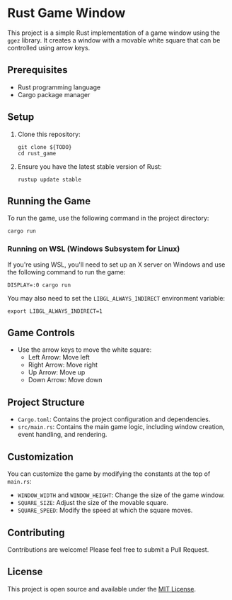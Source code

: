 # Rust Game Window

This project is a simple Rust implementation of a game window using the `ggez` library. It creates a window with a movable white square that can be controlled using arrow keys.

## Prerequisites

- Rust programming language
- Cargo package manager

## Setup

1. Clone this repository:
   ```
   git clone ${TODO}
   cd rust_game
   ```

2. Ensure you have the latest stable version of Rust:
   ```
   rustup update stable
   ```

## Running the Game

To run the game, use the following command in the project directory:

```
cargo run
```

### Running on WSL (Windows Subsystem for Linux)

If you're using WSL, you'll need to set up an X server on Windows and use the following command to run the game:

```
DISPLAY=:0 cargo run
```

You may also need to set the `LIBGL_ALWAYS_INDIRECT` environment variable:

```
export LIBGL_ALWAYS_INDIRECT=1
```

## Game Controls

- Use the arrow keys to move the white square:
  - Left Arrow: Move left
  - Right Arrow: Move right
  - Up Arrow: Move up
  - Down Arrow: Move down

## Project Structure

- `Cargo.toml`: Contains the project configuration and dependencies.
- `src/main.rs`: Contains the main game logic, including window creation, event handling, and rendering.

## Customization

You can customize the game by modifying the constants at the top of `main.rs`:

- `WINDOW_WIDTH` and `WINDOW_HEIGHT`: Change the size of the game window.
- `SQUARE_SIZE`: Adjust the size of the movable square.
- `SQUARE_SPEED`: Modify the speed at which the square moves.

## Contributing

Contributions are welcome! Please feel free to submit a Pull Request.

## License

This project is open source and available under the [MIT License](LICENSE).
